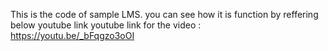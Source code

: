 This is the code of sample LMS. you can see how it is function by reffering below youtube link
youtube link for the video : https://youtu.be/_bFqgzo3oOI
